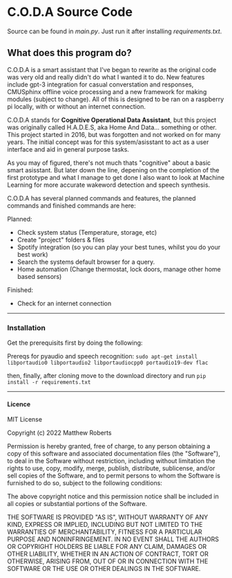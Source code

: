 # C.O.D.A Source Code


Source can be found in *main.py*. Just run it after installing *requirements.txt*.


## What does this program do?
C.O.D.A is a smart assistant that I've began to rewrite as the original code was very old and really didn't do what I wanted it to do. New features include gpt-3 integration for casual converstation and responses, CMUSphinx offline voice processing and a new framework for making modules (subject to change). All of this is designed to be ran on a raspberry pi locally, with or without an internet connection.

C.O.D.A stands for **Cognitive Operational Data Assistant**, but this project was originally called H.A.D.E.S, aka Home And Data... something or other. This project started in 2016, but was forgotten and not worked on for many years. The initial concept was for this system/asisstant to act as a user interface and aid in general purpose tasks.

As you may of figured, there's not much thats "cognitive" about a basic smart asisstant. But later down the line, depening on the completion of the first prototype and what I manage to get done I also want to look at Machine Learning for more accurate wakeword detection and speech synthesis.

C.O.D.A has several planned commands and features, the planned commands and finished commands are here:

Planned:
  - Check system status (Temperature, storage, etc)
  - Create "project" folders & files
  - Spotify integration (so you can play your best tunes, whilst you do your best work)
  - Search the systems default browser for a query.
  - Home automation (Change thermostat, lock doors, manage other home based sensors)
  
Finished:
  - Check for an internet connection
  
---
  
 ### Installation
 
Get the prerequisits first by doing the following:

Prereqs for pyaudio and speech recognition:
```sudo apt-get install libportaudio0 libportaudio2 libportaudiocpp0 portaudio19-dev flac```
 
then, finally, after cloning move to the download directory and run `pip install -r requirements.txt`
  
---
  
#### Licence

MIT License

Copyright (c) 2022 Matthew Roberts

Permission is hereby granted, free of charge, to any person obtaining a copy of this software and associated documentation files (the "Software"), to deal in the Software without restriction, including without limitation the rights to use, copy, modify, merge, publish, distribute, sublicense, and/or sell copies of the Software, and to permit persons to whom the Software is furnished to do so, subject to the following conditions:

The above copyright notice and this permission notice shall be included in all copies or substantial portions of the Software.

THE SOFTWARE IS PROVIDED "AS IS", WITHOUT WARRANTY OF ANY KIND, EXPRESS OR IMPLIED, INCLUDING BUT NOT LIMITED TO THE WARRANTIES OF MERCHANTABILITY, FITNESS FOR A PARTICULAR PURPOSE AND NONINFRINGEMENT. IN NO EVENT SHALL THE AUTHORS OR COPYRIGHT HOLDERS BE LIABLE FOR ANY CLAIM, DAMAGES OR OTHER LIABILITY, WHETHER IN AN ACTION OF CONTRACT, TORT OR OTHERWISE, ARISING FROM, OUT OF OR IN CONNECTION WITH THE SOFTWARE OR THE USE OR OTHER DEALINGS IN THE SOFTWARE.
